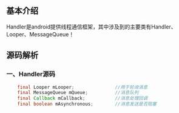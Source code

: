 ## 基本介绍

Handler是android提供线程通信框架，其中涉及到的主要类有Handler、Looper、MessageQueue！

## 源码解析

### 一、Handler源码

```java
    final Looper mLooper;               //用于轮询消息
    final MessageQueue mQueue;          //消息队列
    final Callback mCallback;           //消息处理回调
    final boolean mAsynchronous;        //消息发送是否阻塞
```



